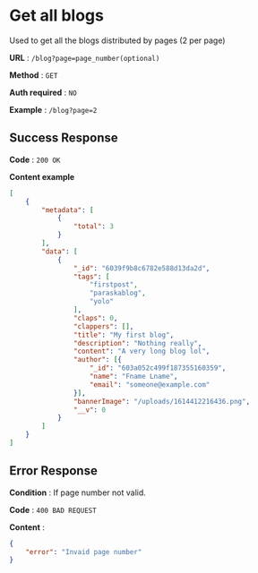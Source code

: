 # Get all blogs

Used to get all the blogs distributed by pages (2 per page)

**URL** : `/blog?page=page_number(optional)`

**Method** : `GET`

**Auth required** : `NO`

**Example** : `/blog?page=2`

## Success Response

**Code** : `200 OK`

**Content example**

```json
[
    {
        "metadata": [
            {
                "total": 3
            }
        ],
        "data": [
            {
                "_id": "6039f9b8c6782e588d13da2d",
                "tags": [
                    "firstpost",
                    "paraskablog",
                    "yolo"
                ],
                "claps": 0,
                "clappers": [],
                "title": "My first blog",
                "description": "Nothing really",
                "content": "A very long blog lol",
                "author": [{
                    "_id": "603a052c499f187355160359",
                    "name": "Fname Lname",
                    "email": "someone@example.com"
                }],
                "bannerImage": "/uploads/1614412216436.png",
                "__v": 0
            }
        ]
    }
]

```

## Error Response

**Condition** : If page number not valid.

**Code** : `400 BAD REQUEST`

**Content** :

```json
{
    "error": "Invaid page number"
}
```
